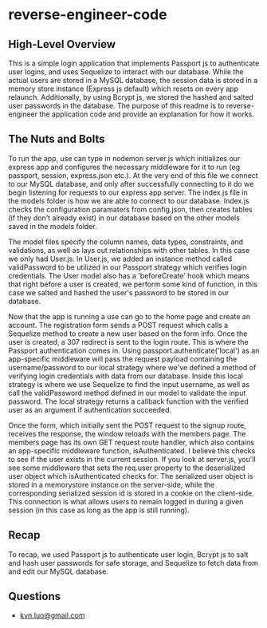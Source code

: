 
# reverse-engineer-code

## High-Level Overview
This is a simple login application that implements Passport js to authenticate user logins, and uses Sequelize to interact with our database. While the actual users are stored in a MySQL database, the session data is stored in a memory store instance (Express js default) which resets on every app relaunch. Additionally, by using Bcrypt js, we stored the hashed and salted user passwords in the database. The purpose of this readme is to reverse-engineer the application code and provide an explanation for how it works.

## The Nuts and Bolts
To run the app, use can type in nodemon server.js which initializes our express app and configures the necessary middleware for it to run (eg passport, session, express.json etc.). At the very end of this file we connect to our MySQL database, and only after successfully connecting to it do we begin listening for requests to our express app server. The index.js file in the models folder is how we are able to connect to our database. Index.js checks the configuration paramaters from config.json, then creates tables (if they don't already exist) in our database based on the other models saved in the models folder. 

The model files specify the column names, data types, constraints, and validations, as well as lays out relationships with other tables.  In this case we only had User.js. In User.js, we added an instance method called validPassword to be utilized in our Passport strategy which verifies login credentials. The User model also has a 'beforeCreate' hook which means that right before a user is created, we perform some kind of function, in this case we salted and hashed the user's password to be stored in our database. 

Now that the app is running a use can go to the home page and create an account. The registration form sends a POST request which calls a Sequelize method to create a new user based on the form info. Once the user is created, a 307 redirect is sent to the login route. This is where the Passport authentication comes in. Using passport.authenticate('local') as an app-specific middleware will pass the request payload containing the username/password to our local strategy where we've defined a method of verifying login credentials with data from our database. Inside this local strategy is where we use Sequelize to find the input username, as well as call the validPassword method defined in our model to validate the input password. The local strategy returns a callback function with the verified user as an argument if authentication succeeded. 

Once the form, which initially sent the POST request to the signup route, receives the response, the window reloads with the members page. The members page has its own GET request route handler, which also contains an app-specific middleware function, isAuthenticated. I believe this checks to see if the user exists in the current session. If you look at server.js, you'll see some middleware that sets the req.user property to the deserialized user object which isAuthenticated checks for. The serialized user object is stored in a memorystore instance on the server-side, while the corresponding serialized session id is stored in a cookie on the client-side. This connection is what allows users to remain logged in during a given session (in this case as long as the app is still running). 

## Recap
To recap, we used Passport js to authenticate user login, Bcrypt js to salt and hash user passwords for safe storage, and Sequelize to fetch data from and edit our MySQL database. 

## Questions
* [kvn.luo@gmail.com](kvn.luo@gmail.com)
